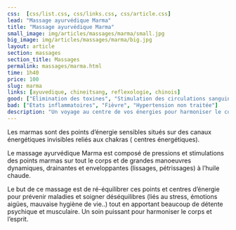 ```yaml
---
css:  [css/list.css, css/links.css, css/article.css]
lead: "Massage ayurvédique Marma"
title: "Massage ayurvédique Marma"
small_image: img/articles/massages/marma/small.jpg
big_image: img/articles/massages/marma/big.jpg
layout: article
section: massages
section_title: Massages
permalink: massages/marma.html
time: 1h40
price: 100
slug: marma
links: [ayuvedique, chineitsang, reflexologie, chinois]
good: ["Elimination des toxines", "Stimulation des circulations sanguine et lymphatique", "Retrouver de l'énergie"]
bad: ["Etats inflammatoires", "Fièvre", "Hypertension non traitée"]
description: "Un voyage au centre de vos énergies pour harmoniser le corps et l'esprit, dans les traditions de l’Inde."
---
```


Les marmas sont des points d’énergie sensibles 
situés sur des canaux énergétiques invisibles 
reliés aux chakras ( centres énergétiques).

Le massage ayurvédique Marma est composé 
de pressions et stimulations des points marmas 
sur tout le corps et de grandes manoeuvres  
dynamiques, drainantes et enveloppantes (lissages, 
pétrissages) à l’huile chaude.

Le but de ce massage est de ré-équilibrer ces 
points et centres d’énergie pour prévenir 
maladies et soigner déséquilibres (liés au stress,
émotions aigües, mauvaise hygiène de vie..) 
tout en apportant beaucoup de détente 
psychique et musculaire.
Un soin puissant pour harmoniser le corps et l’esprit.



